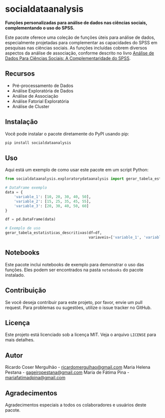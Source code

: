 # socialdataanalysis

**Funções personalizadas para análise de dados nas ciências sociais, complementando o uso do SPSS.**

Este pacote oferece uma coleção de funções úteis para análise de dados, especialmente projetadas para complementar as capacidades do SPSS em pesquisas nas ciências sociais. As funções incluídas cobrem diversos aspectos da análise de associação, conforme descrito no livro [Análise de Dados Para Ciências Sociais: A Complementaridade do SPSS](https://silabo.pt/catalogo/informatica/aplicativos-estatisticos/livro/analise-de-dados-para-ciencias-sociais/).

## Recursos

- Pré-processamento de Dados
- Análise Exploratória de Dados
- Análise de Associação
- Análise Fatorial Exploratória
- Análise de Cluster

## Instalação

Você pode instalar o pacote diretamente do PyPI usando pip:

```bash
pip install socialdataanalysis
```

## Uso

Aqui está um exemplo de como usar este pacote em um script Python:

```python
from socialdataanalysis.exploratorydataanalysis import gerar_tabela_estatisticas_descritivas

# DataFrame exemplo
data = {
    'variable_1': [10, 20, 30, 40, 50],
    'variable_2': [15, 25, 35, 45, 55],
    'variable_3': [20, 30, 40, 50, 60]
}

df = pd.DataFrame(data)

# Exemplo de uso
gerar_tabela_estatisticas_descritivas(df=df, 
                                      variaveis=['variable_1', 'variable_2', 'variable_3'])

```

## Notebooks

Este pacote inclui notebooks de exemplo para demonstrar o uso das funções. Eles podem ser encontrados na pasta `notebooks` do pacote instalado.

## Contribuição

Se você deseja contribuir para este projeto, por favor, envie um pull request. Para problemas ou sugestões, utilize o issue tracker no GitHub.

## Licença

Este projeto está licenciado sob a licença MIT. Veja o arquivo `LICENSE` para mais detalhes.

## Autor

Ricardo Coser Mergulhão - [ricardomergulhao@gmail.com](mailto:ricardomergulhao@gmail.com)
Maria Helena Pestana - [gageiropestana@gmail.com](mailto:gageiropestana@gmail.com)
Maria de Fátima Pina - [mariafatimadpina@gmail.com](mailto:mariafatimadpina@gmail.com)

## Agradecimentos

Agradecimentos especiais a todos os colaboradores e usuários deste pacote.
